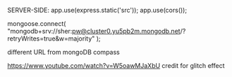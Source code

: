 SERVER-SIDE: 
app.use(express.static('src'));
app.use(cors()); 

mongoose.connect(
  "mongodb+srv://sher:pw@cluster0.yu5pb2m.mongodb.net/?retryWrites=true&w=majority"
);

different URL from mongoDB compass 

https://www.youtube.com/watch?v=W5oawMJaXbU credit for glitch effect 
